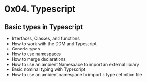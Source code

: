 # 0x04. Typescript

## Basic types in Typescript

* Interfaces, Classes, and functions
* How to work with the DOM and Typescript
* Generic types
* How to use namespaces
* How to merge declarations
* How to use an ambient Namespace to import an external library
* Basic nominal typing with Typescript
* How to use an ambient namespace to import a type definition file